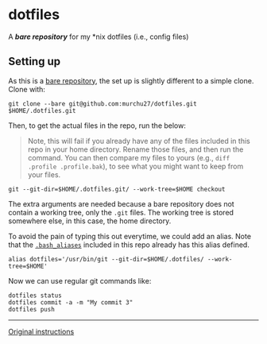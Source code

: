 # dotfiles
A ***bare repository*** for my *nix dotfiles (i.e., config files)

## Setting up
As this is a [bare repository][1], the set up is slightly different to a simple clone. Clone with:

    git clone --bare git@github.com:murchu27/dotfiles.git $HOME/.dotfiles.git

Then, to get the actual files in the repo, run the below:

> Note, this will fail if you already have any of the files included in this repo in your home directory.
> Rename those files, and then run the command.
> You can then compare my files to yours (e.g., `diff .profile .profile.bak`), to see what you might want to keep from your files.

    git --git-dir=$HOME/.dotfiles.git/ --work-tree=$HOME checkout

The extra arguments are needed because a bare repository does not contain a working tree, only the `.git` files.
The working tree is stored somewhere else, in this case, the home directory.

To avoid the pain of typing this out everytime, we could add an alias. Note that the [`.bash_aliases`][2] included in this repo already has this alias defined.

    alias dotfiles='/usr/bin/git --git-dir=$HOME/.dotfiles/ --work-tree=$HOME'
    
Now we can use regular git commands like:

    dotfiles status
    dotfiles commit -a -m "My commit 3"
    dotfiles push

---

[Original instructions][3]

[1]: https://www.geeksforgeeks.org/bare-repositories-in-git/
[2]: ../.bash_aliases#L14
[3]: https://antelo.medium.com/how-to-manage-your-dotfiles-with-git-f7aeed8adf8b
